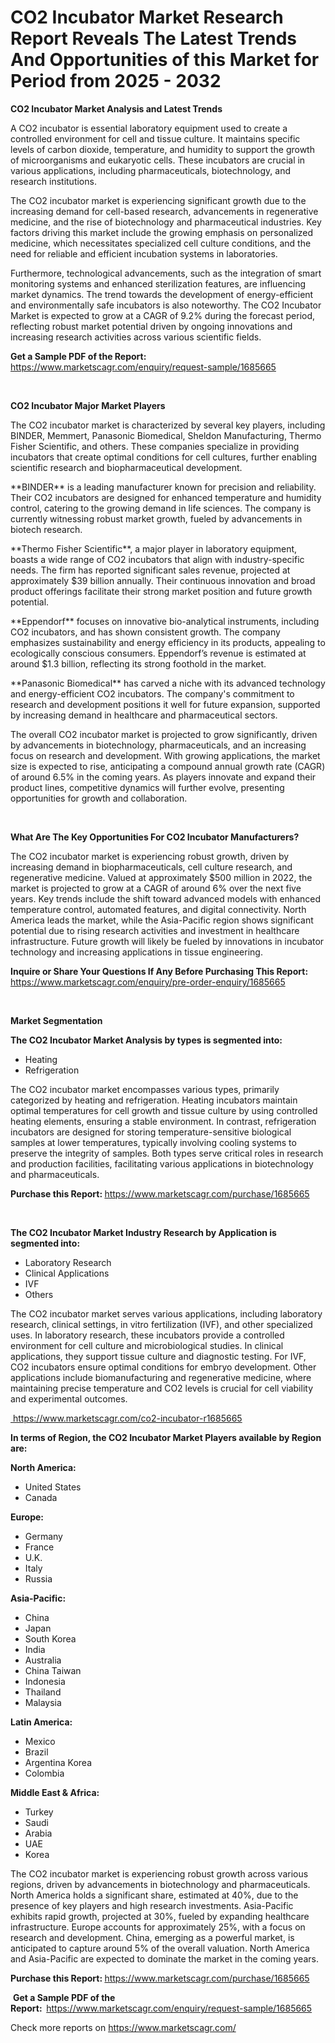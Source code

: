 <p><h1>CO2 Incubator Market Research Report Reveals The Latest Trends And Opportunities of this Market for Period from 2025 - 2032</h1></p><p><strong>CO2 Incubator Market Analysis and Latest Trends</strong></p>
<p><p>A CO2 incubator is essential laboratory equipment used to create a controlled environment for cell and tissue culture. It maintains specific levels of carbon dioxide, temperature, and humidity to support the growth of microorganisms and eukaryotic cells. These incubators are crucial in various applications, including pharmaceuticals, biotechnology, and research institutions.</p><p>The CO2 incubator market is experiencing significant growth due to the increasing demand for cell-based research, advancements in regenerative medicine, and the rise of biotechnology and pharmaceutical industries. Key factors driving this market include the growing emphasis on personalized medicine, which necessitates specialized cell culture conditions, and the need for reliable and efficient incubation systems in laboratories.</p><p>Furthermore, technological advancements, such as the integration of smart monitoring systems and enhanced sterilization features, are influencing market dynamics. The trend towards the development of energy-efficient and environmentally safe incubators is also noteworthy. The CO2 Incubator Market is expected to grow at a CAGR of 9.2% during the forecast period, reflecting robust market potential driven by ongoing innovations and increasing research activities across various scientific fields.</p></p>
<p><strong>Get a Sample PDF of the Report:&nbsp;</strong> <a href="https://www.marketscagr.com/enquiry/request-sample/1685665?utm_campaign=3432&utm_medium=2&utm_source=Github&utm_content=ia&utm_term=24032025&utm_id=co2-incubator">https://www.marketscagr.com/enquiry/request-sample/1685665</a></p>
<p>&nbsp;</p>
<p><strong>CO2 Incubator Major Market Players</strong></p>
<p><p>The CO2 incubator market is characterized by several key players, including BINDER, Memmert, Panasonic Biomedical, Sheldon Manufacturing, Thermo Fisher Scientific, and others. These companies specialize in providing incubators that create optimal conditions for cell cultures, further enabling scientific research and biopharmaceutical development.</p><p>**BINDER** is a leading manufacturer known for precision and reliability. Their CO2 incubators are designed for enhanced temperature and humidity control, catering to the growing demand in life sciences. The company is currently witnessing robust market growth, fueled by advancements in biotech research.</p><p>**Thermo Fisher Scientific**, a major player in laboratory equipment, boasts a wide range of CO2 incubators that align with industry-specific needs. The firm has reported significant sales revenue, projected at approximately $39 billion annually. Their continuous innovation and broad product offerings facilitate their strong market position and future growth potential.</p><p>**Eppendorf** focuses on innovative bio-analytical instruments, including CO2 incubators, and has shown consistent growth. The company emphasizes sustainability and energy efficiency in its products, appealing to ecologically conscious consumers. Eppendorf’s revenue is estimated at around $1.3 billion, reflecting its strong foothold in the market.</p><p>**Panasonic Biomedical** has carved a niche with its advanced technology and energy-efficient CO2 incubators. The company's commitment to research and development positions it well for future expansion, supported by increasing demand in healthcare and pharmaceutical sectors.</p><p>The overall CO2 incubator market is projected to grow significantly, driven by advancements in biotechnology, pharmaceuticals, and an increasing focus on research and development. With growing applications, the market size is expected to rise, anticipating a compound annual growth rate (CAGR) of around 6.5% in the coming years. As players innovate and expand their product lines, competitive dynamics will further evolve, presenting opportunities for growth and collaboration.</p></p>
<p>&nbsp;</p>
<p><strong>What Are The Key Opportunities For CO2 Incubator Manufacturers?</strong></p>
<p><p>The CO2 incubator market is experiencing robust growth, driven by increasing demand in biopharmaceuticals, cell culture research, and regenerative medicine. Valued at approximately $500 million in 2022, the market is projected to grow at a CAGR of around 6% over the next five years. Key trends include the shift toward advanced models with enhanced temperature control, automated features, and digital connectivity. North America leads the market, while the Asia-Pacific region shows significant potential due to rising research activities and investment in healthcare infrastructure. Future growth will likely be fueled by innovations in incubator technology and increasing applications in tissue engineering.</p></p>
<p><strong>Inquire or Share Your Questions If Any Before Purchasing This Report:</strong> <a href="https://www.marketscagr.com/enquiry/pre-order-enquiry/1685665?utm_campaign=3432&utm_medium=2&utm_source=Github&utm_content=ia&utm_term=24032025&utm_id=co2-incubator">https://www.marketscagr.com/enquiry/pre-order-enquiry/1685665</a></p>
<p>&nbsp;</p>
<p><strong>Market Segmentation</strong></p>
<p><strong>The CO2 Incubator Market Analysis by types is segmented into:</strong></p>
<p><ul><li>Heating</li><li>Refrigeration</li></ul></p>
<p><p>The CO2 incubator market encompasses various types, primarily categorized by heating and refrigeration. Heating incubators maintain optimal temperatures for cell growth and tissue culture by using controlled heating elements, ensuring a stable environment. In contrast, refrigeration incubators are designed for storing temperature-sensitive biological samples at lower temperatures, typically involving cooling systems to preserve the integrity of samples. Both types serve critical roles in research and production facilities, facilitating various applications in biotechnology and pharmaceuticals.</p></p>
<p><strong>Purchase this Report:&nbsp;</strong><a href="https://www.marketscagr.com/purchase/1685665?utm_campaign=3432&utm_medium=2&utm_source=Github&utm_content=ia&utm_term=24032025&utm_id=co2-incubator">https://www.marketscagr.com/purchase/1685665</a></p>
<p>&nbsp;</p>
<p><strong>The CO2 Incubator Market Industry Research by Application is segmented into:</strong></p>
<p><ul><li>Laboratory Research</li><li>Clinical Applications</li><li>IVF</li><li>Others</li></ul></p>
<p><p>The CO2 incubator market serves various applications, including laboratory research, clinical settings, in vitro fertilization (IVF), and other specialized uses. In laboratory research, these incubators provide a controlled environment for cell culture and microbiological studies. In clinical applications, they support tissue culture and diagnostic testing. For IVF, CO2 incubators ensure optimal conditions for embryo development. Other applications include biomanufacturing and regenerative medicine, where maintaining precise temperature and CO2 levels is crucial for cell viability and experimental outcomes.</p></p>
<p><a href="https://www.marketscagr.com/co2-incubator-r1685665?utm_campaign=3432&utm_medium=2&utm_source=Github&utm_content=ia&utm_term=24032025&utm_id=co2-incubator">&nbsp;https://www.marketscagr.com/co2-incubator-r1685665</a></p>
<p><strong>In terms of Region, the CO2 Incubator Market Players available by Region are:</strong></p>
<p>
    <p> <strong> North America: </strong>
        <ul>
            <li>United States</li>
            <li>Canada</li>
        </ul>
        </p> 
    <p> <strong> Europe: </strong>
        <ul>
            <li>Germany</li>
            <li>France</li>
            <li>U.K.</li>
            <li>Italy</li>
            <li>Russia</li>
        </ul>
        </p> 
    <p> <strong> Asia-Pacific: </strong>
        <ul>
            <li>China</li>
            <li>Japan</li>
            <li>South Korea</li>
            <li>India</li>
            <li>Australia</li>
            <li>China Taiwan</li>
            <li>Indonesia</li>
            <li>Thailand</li>
            <li>Malaysia</li>
        </ul>
        </p> 
    <p> <strong> Latin America: </strong>
        <ul>
            <li>Mexico</li>
            <li>Brazil</li>
            <li>Argentina Korea</li>
            <li>Colombia</li>
        </ul>
        </p> 
    <p> <strong> Middle East & Africa: </strong>
        <ul>
            <li>Turkey</li>
            <li>Saudi</li>
            <li>Arabia</li>
            <li>UAE</li>
            <li>Korea</li>
        </ul>
    </p>
    </p>
<p><p>The CO2 incubator market is experiencing robust growth across various regions, driven by advancements in biotechnology and pharmaceuticals. North America holds a significant share, estimated at 40%, due to the presence of key players and high research investments. Asia-Pacific exhibits rapid growth, projected at 30%, fueled by expanding healthcare infrastructure. Europe accounts for approximately 25%, with a focus on research and development. China, emerging as a powerful market, is anticipated to capture around 5% of the overall valuation. North America and Asia-Pacific are expected to dominate the market in the coming years.</p></p>
<p><strong>Purchase this Report: </strong><a href="https://www.marketscagr.com/purchase/1685665?utm_campaign=3432&utm_medium=2&utm_source=Github&utm_content=ia&utm_term=24032025&utm_id=co2-incubator">https://www.marketscagr.com/purchase/1685665</a></p>
<p>&nbsp;<strong>Get a Sample PDF of the Report:&nbsp;&nbsp;</strong><a href="https://www.marketscagr.com/enquiry/request-sample/1685665?utm_campaign=3432&utm_medium=2&utm_source=Github&utm_content=ia&utm_term=24032025&utm_id=co2-incubator">https://www.marketscagr.com/enquiry/request-sample/1685665</a></p>
<p><strong></strong></p>
<p>Check more reports on <a href="https://www.marketscagr.com/?utm_campaign=3432&utm_medium=2&utm_source=Github&utm_content=ia&utm_term=24032025&utm_id=co2-incubator">https://www.marketscagr.com/</a></p>